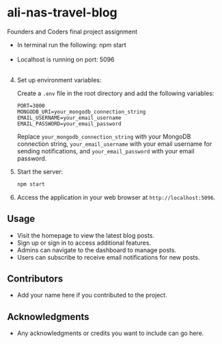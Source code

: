 # ali-nas-travel-blog
Founders and Coders final project assignment


- In terminal run the following: npm start
<br> <br>
- Localhost is running on port: 5096
<br> <br>

4. Set up environment variables:

    Create a `.env` file in the root directory and add the following variables:

    ```
    PORT=3000
    MONGODB_URI=your_mongodb_connection_string
    EMAIL_USERNAME=your_email_username
    EMAIL_PASSWORD=your_email_password
    ```

    Replace `your_mongodb_connection_string` with your MongoDB connection string, `your_email_username` with your email username for sending notifications, and `your_email_password` with your email password.

5. Start the server:

    ```bash
    npm start
    ```

6. Access the application in your web browser at `http://localhost:5096`.

## Usage

- Visit the homepage to view the latest blog posts.
- Sign up or sign in to access additional features.
- Admins can navigate to the dashboard to manage posts.
- Users can subscribe to receive email notifications for new posts.

## Contributors

- Add your name here if you contributed to the project.



## Acknowledgments

- Any acknowledgments or credits you want to include can go here.
